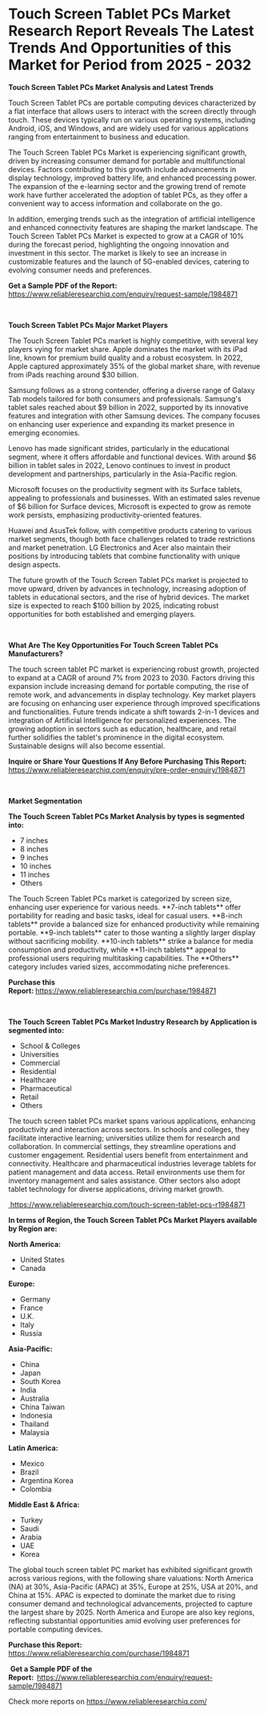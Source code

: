 <p><h1>Touch Screen Tablet PCs Market Research Report Reveals The Latest Trends And Opportunities of this Market for Period from 2025 - 2032</h1></p><p><strong>Touch Screen Tablet PCs Market Analysis and Latest Trends</strong></p>
<p><p>Touch Screen Tablet PCs are portable computing devices characterized by a flat interface that allows users to interact with the screen directly through touch. These devices typically run on various operating systems, including Android, iOS, and Windows, and are widely used for various applications ranging from entertainment to business and education.</p><p>The Touch Screen Tablet PCs Market is experiencing significant growth, driven by increasing consumer demand for portable and multifunctional devices. Factors contributing to this growth include advancements in display technology, improved battery life, and enhanced processing power. The expansion of the e-learning sector and the growing trend of remote work have further accelerated the adoption of tablet PCs, as they offer a convenient way to access information and collaborate on the go.</p><p>In addition, emerging trends such as the integration of artificial intelligence and enhanced connectivity features are shaping the market landscape. The Touch Screen Tablet PCs Market is expected to grow at a CAGR of 10% during the forecast period, highlighting the ongoing innovation and investment in this sector. The market is likely to see an increase in customizable features and the launch of 5G-enabled devices, catering to evolving consumer needs and preferences.</p></p>
<p><strong>Get a Sample PDF of the Report:&nbsp;</strong> <a href="https://www.reliableresearchiq.com/enquiry/request-sample/1984871?utm_campaign=1906&utm_medium=2&utm_source=Github&utm_content=ia&utm_term=10022025&utm_id=touch-screen-tablet-pcs">https://www.reliableresearchiq.com/enquiry/request-sample/1984871</a></p>
<p>&nbsp;</p>
<p><strong>Touch Screen Tablet PCs Major Market Players</strong></p>
<p><p>The Touch Screen Tablet PCs market is highly competitive, with several key players vying for market share. Apple dominates the market with its iPad line, known for premium build quality and a robust ecosystem. In 2022, Apple captured approximately 35% of the global market share, with revenue from iPads reaching around $30 billion.</p><p>Samsung follows as a strong contender, offering a diverse range of Galaxy Tab models tailored for both consumers and professionals. Samsung's tablet sales reached about $9 billion in 2022, supported by its innovative features and integration with other Samsung devices. The company focuses on enhancing user experience and expanding its market presence in emerging economies.</p><p>Lenovo has made significant strides, particularly in the educational segment, where it offers affordable and functional devices. With around $6 billion in tablet sales in 2022, Lenovo continues to invest in product development and partnerships, particularly in the Asia-Pacific region.</p><p>Microsoft focuses on the productivity segment with its Surface tablets, appealing to professionals and businesses. With an estimated sales revenue of $6 billion for Surface devices, Microsoft is expected to grow as remote work persists, emphasizing productivity-oriented features.</p><p>Huawei and AsusTek follow, with competitive products catering to various market segments, though both face challenges related to trade restrictions and market penetration. LG Electronics and Acer also maintain their positions by introducing tablets that combine functionality with unique design aspects.</p><p>The future growth of the Touch Screen Tablet PCs market is projected to move upward, driven by advances in technology, increasing adoption of tablets in educational sectors, and the rise of hybrid devices. The market size is expected to reach $100 billion by 2025, indicating robust opportunities for both established and emerging players.</p></p>
<p>&nbsp;</p>
<p><strong>What Are The Key Opportunities For Touch Screen Tablet PCs Manufacturers?</strong></p>
<p><p>The touch screen tablet PC market is experiencing robust growth, projected to expand at a CAGR of around 7% from 2023 to 2030. Factors driving this expansion include increasing demand for portable computing, the rise of remote work, and advancements in display technology. Key market players are focusing on enhancing user experience through improved specifications and functionalities. Future trends indicate a shift towards 2-in-1 devices and integration of Artificial Intelligence for personalized experiences. The growing adoption in sectors such as education, healthcare, and retail further solidifies the tablet's prominence in the digital ecosystem. Sustainable designs will also become essential.</p></p>
<p><strong>Inquire or Share Your Questions If Any Before Purchasing This Report:</strong> <a href="https://www.reliableresearchiq.com/enquiry/pre-order-enquiry/1984871?utm_campaign=1906&utm_medium=2&utm_source=Github&utm_content=ia&utm_term=10022025&utm_id=touch-screen-tablet-pcs">https://www.reliableresearchiq.com/enquiry/pre-order-enquiry/1984871</a></p>
<p>&nbsp;</p>
<p><strong>Market Segmentation</strong></p>
<p><strong>The Touch Screen Tablet PCs Market Analysis by types is segmented into:</strong></p>
<p><ul><li>7 inches</li><li>8 inches</li><li>9 inches</li><li>10 inches</li><li>11 inches</li><li>Others</li></ul></p>
<p><p>The Touch Screen Tablet PCs market is categorized by screen size, enhancing user experience for various needs. **7-inch tablets** offer portability for reading and basic tasks, ideal for casual users. **8-inch tablets** provide a balanced size for enhanced productivity while remaining portable. **9-inch tablets** cater to those wanting a slightly larger display without sacrificing mobility. **10-inch tablets** strike a balance for media consumption and productivity, while **11-inch tablets** appeal to professional users requiring multitasking capabilities. The **Others** category includes varied sizes, accommodating niche preferences.</p></p>
<p><strong>Purchase this Report:&nbsp;</strong><a href="https://www.reliableresearchiq.com/purchase/1984871?utm_campaign=1906&utm_medium=2&utm_source=Github&utm_content=ia&utm_term=10022025&utm_id=touch-screen-tablet-pcs">https://www.reliableresearchiq.com/purchase/1984871</a></p>
<p>&nbsp;</p>
<p><strong>The Touch Screen Tablet PCs Market Industry Research by Application is segmented into:</strong></p>
<p><ul><li>School & Colleges</li><li>Universities</li><li>Commercial</li><li>Residential</li><li>Healthcare</li><li>Pharmaceutical</li><li>Retail</li><li>Others</li></ul></p>
<p><p>The touch screen tablet PCs market spans various applications, enhancing productivity and interaction across sectors. In schools and colleges, they facilitate interactive learning; universities utilize them for research and collaboration. In commercial settings, they streamline operations and customer engagement. Residential users benefit from entertainment and connectivity. Healthcare and pharmaceutical industries leverage tablets for patient management and data access. Retail environments use them for inventory management and sales assistance. Other sectors also adopt tablet technology for diverse applications, driving market growth.</p></p>
<p><a href="https://www.reliableresearchiq.com/touch-screen-tablet-pcs-r1984871?utm_campaign=1906&utm_medium=2&utm_source=Github&utm_content=ia&utm_term=10022025&utm_id=touch-screen-tablet-pcs">&nbsp;https://www.reliableresearchiq.com/touch-screen-tablet-pcs-r1984871</a></p>
<p><strong>In terms of Region, the Touch Screen Tablet PCs Market Players available by Region are:</strong></p>
<p>
    <p> <strong> North America: </strong>
        <ul>
            <li>United States</li>
            <li>Canada</li>
        </ul>
        </p> 
    <p> <strong> Europe: </strong>
        <ul>
            <li>Germany</li>
            <li>France</li>
            <li>U.K.</li>
            <li>Italy</li>
            <li>Russia</li>
        </ul>
        </p> 
    <p> <strong> Asia-Pacific: </strong>
        <ul>
            <li>China</li>
            <li>Japan</li>
            <li>South Korea</li>
            <li>India</li>
            <li>Australia</li>
            <li>China Taiwan</li>
            <li>Indonesia</li>
            <li>Thailand</li>
            <li>Malaysia</li>
        </ul>
        </p> 
    <p> <strong> Latin America: </strong>
        <ul>
            <li>Mexico</li>
            <li>Brazil</li>
            <li>Argentina Korea</li>
            <li>Colombia</li>
        </ul>
        </p> 
    <p> <strong> Middle East & Africa: </strong>
        <ul>
            <li>Turkey</li>
            <li>Saudi</li>
            <li>Arabia</li>
            <li>UAE</li>
            <li>Korea</li>
        </ul>
    </p>
    </p>
<p><p>The global touch screen tablet PC market has exhibited significant growth across various regions, with the following share valuations: North America (NA) at 30%, Asia-Pacific (APAC) at 35%, Europe at 25%, USA at 20%, and China at 15%. APAC is expected to dominate the market due to rising consumer demand and technological advancements, projected to capture the largest share by 2025. North America and Europe are also key regions, reflecting substantial opportunities amid evolving user preferences for portable computing devices.</p></p>
<p><strong>Purchase this Report: </strong><a href="https://www.reliableresearchiq.com/purchase/1984871?utm_campaign=1906&utm_medium=2&utm_source=Github&utm_content=ia&utm_term=10022025&utm_id=touch-screen-tablet-pcs">https://www.reliableresearchiq.com/purchase/1984871</a></p>
<p>&nbsp;<strong>Get a Sample PDF of the Report:&nbsp;&nbsp;</strong><a href="https://www.reliableresearchiq.com/enquiry/request-sample/1984871?utm_campaign=1906&utm_medium=2&utm_source=Github&utm_content=ia&utm_term=10022025&utm_id=touch-screen-tablet-pcs">https://www.reliableresearchiq.com/enquiry/request-sample/1984871</a></p>
<p><strong></strong></p>
<p>Check more reports on <a href="https://www.reliableresearchiq.com/?utm_campaign=1906&utm_medium=2&utm_source=Github&utm_content=ia&utm_term=10022025&utm_id=touch-screen-tablet-pcs">https://www.reliableresearchiq.com/</a></p>